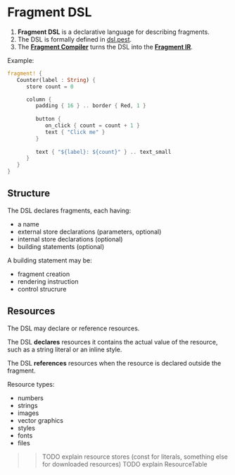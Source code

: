 # Fragment DSL

1. **Fragment DSL** is a declarative language for describing fragments.
2. The DSL is formally defined in [dsl.pest](dsl.pest).
3. The [**Fragment Compiler**](compiler.md) turns the DSL into the [**Fragment IR**](fir.md).

Example:

```rust
fragment! {
   Counter(label : String) {
      store count = 0

      column {
         padding { 16 } .. border { Red, 1 }
         
         button {
            on_click { count = count + 1 }
            text { "Click me" }
         }
   
         text { "${label}: ${count}" } .. text_small
      }
   }
}
```

## Structure

The DSL declares fragments, each having:

- a name
- external store declarations (parameters, optional)
- internal store declarations (optional)
- building statements (optional)

A building statement may be:

- fragment creation
- rendering instruction
- control strucrure


## Resources

The DSL may declare or reference resources.

The DSL **declares** resources it contains the actual value of the resource, such as a string
literal or an inline style.

The DSL **references** resources when the resource is declared outside the fragment.

Resource types:

- numbers
- strings
- images
- vector graphics
- styles
- fonts
- files

>> TODO explain resource stores (const for literals, something else for downloaded resources)
>> TODO explain ResourceTable